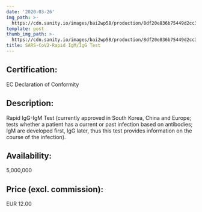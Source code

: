 ```yaml
---
date: '2020-03-26'
img_path: >-
  https://cdn.sanity.io/images/bai2wp58/production/8df20e836b75449d2cc3453303d4bdc5992f7ae5-780x500.jpg
template: post
thumb_img_path: >-
  https://cdn.sanity.io/images/bai2wp58/production/8df20e836b75449d2cc3453303d4bdc5992f7ae5-780x500.jpg
title: SARS-CoV2-Rapid IgM/IgG Test
---
```

## Certification: 
EC Declaration of Conformity 

##  Description: 
Rapid IgG-IgM Test (currently approved in South Korea, China and Europe; tests whether a patient has a current or past infection based on antibodies; IgM are developed first, IgG later, thus this test provides information on the course of the infection).

## Availability:
5,000,000

## Price (excl. commission):
EUR 12.00

